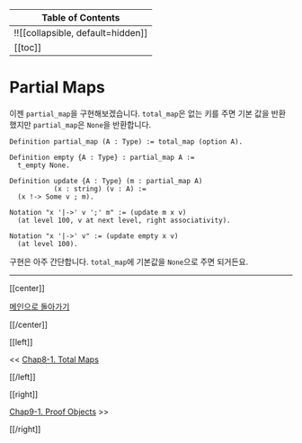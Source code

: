 | Table of Contents |
|-------------------|
|!![[collapsible, default=hidden]]  |
|[[toc]]|

# Partial Maps

이젠 `partial_map`을 구현해보겠습니다. `total_map`은 없는 키를 주면 기본 값을 반환했지만 `partial_map`은 `None`을 반환합니다.

```haskell, line_num
Definition partial_map (A : Type) := total_map (option A).

Definition empty {A : Type} : partial_map A :=
  t_empty None.

Definition update {A : Type} (m : partial_map A)
           (x : string) (v : A) :=
  (x !-> Some v ; m).

Notation "x '|->' v ';' m" := (update m x v)
  (at level 100, v at next level, right associativity).

Notation "x '|->' v" := (update empty x v)
  (at level 100).
```

구현은 아주 간단합니다. `total_map`에 기본값을 `None`으로 주면 되거든요.

---

[[center]]

[메인으로 돌아가기](index.html)

[[/center]]

[[left]]

<< [Chap8-1. Total Maps](Chap8-1.html)

[[/left]]

[[right]]

[Chap9-1. Proof Objects](Chap9-1.html) >>

[[/right]]